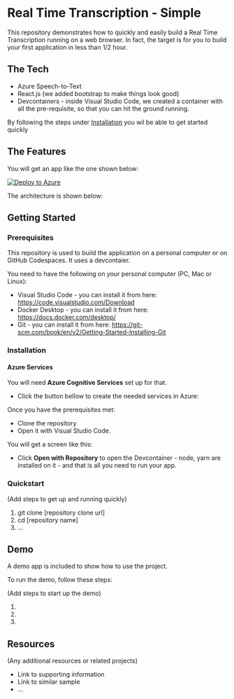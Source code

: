 # Real Time Transcription - Simple

This repository demonstrates how to quickly and easily build a Real Time Transcription running on a web browser. In fact, the target is for you to build your first application in less than 1/2 hour.

## The Tech

* Azure Speech-to-Text
* React.js (we added bootstrap to make things look good)
* Devcontainers - inside Visual Studio Code, we created a container with all the pre-requisite, so that you can hit the ground running.

By following the steps under [Installation](installation) you wil be able to get started quickly

## The Features

You will get an app like the one shown below:

[![Deploy to Azure](https://aka.ms/deploytoazurebutton)](https://portal.azure.com/#create/Microsoft.Template/uri/https%3A%2F%2Fraw.githubusercontent.com%2FAzure-Samples%2Freal-time-transcription-simple%2Fmain%2F.arm%2FCognitiveServices%2Ftemplate.json%3Ftoken%3DGHSAT0AAAAAAB47JS5F6VVX5DRE3GH6YIM2Y7ERJ3A)

The architecture is shown below:




## Getting Started


### Prerequisites

This repository is used to build the application on a personal computer or on GitHub Codespaces. It uses a devcontaier.

You need to have the following on your personal computer (PC, Mac or Linux):

* Visual Studio Code - you can install it from here: https://code.visualstudio.com/Download
* Docker Desktop - you can install it from here: https://docs.docker.com/desktop/
* Git - you can install it from here: https://git-scm.com/book/en/v2/Getting-Started-Installing-Git

### Installation

#### Azure Services

You will need **Azure Cognitive Services** set up for that. 

* Click the button bellow to create the needed services in Azure:



Once you have the prerequisites met:

* Clone the repository
* Open it with Visual Studio Code. 

You will get a screen like this:

* Click **Open with Repository** to open the Devcontainer - node, yarn are installed on it - and that is all you need to run your app.



### Quickstart
(Add steps to get up and running quickly)

1. git clone [repository clone url]
2. cd [repository name]
3. ...


## Demo

A demo app is included to show how to use the project.

To run the demo, follow these steps:

(Add steps to start up the demo)

1.
2.
3.

## Resources

(Any additional resources or related projects)

- Link to supporting information
- Link to similar sample
- ...
